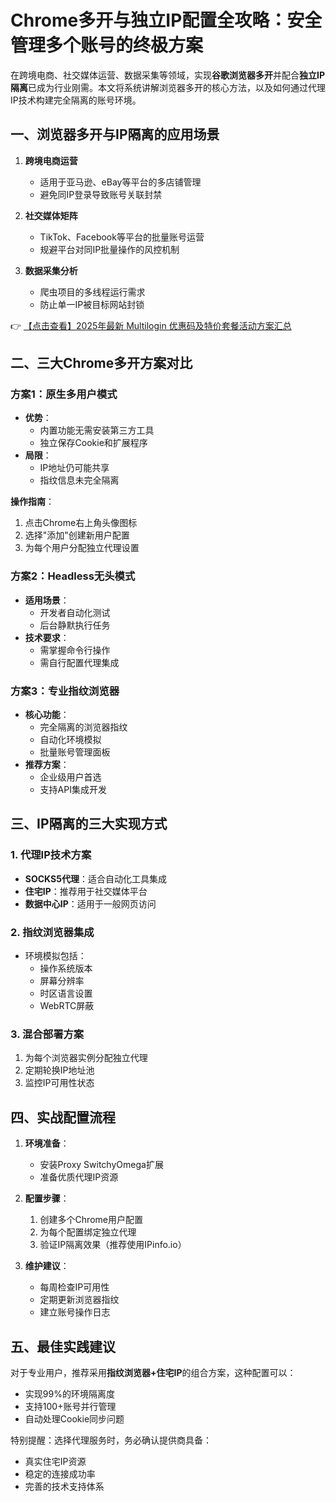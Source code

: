 # Chrome多开与独立IP配置全攻略：安全管理多个账号的终极方案

在跨境电商、社交媒体运营、数据采集等领域，实现**谷歌浏览器多开**并配合**独立IP隔离**已成为行业刚需。本文将系统讲解浏览器多开的核心方法，以及如何通过代理IP技术构建完全隔离的账号环境。

## 一、浏览器多开与IP隔离的应用场景

1. **跨境电商运营**  
   - 适用于亚马逊、eBay等平台的多店铺管理
   - 避免同IP登录导致账号关联封禁

2. **社交媒体矩阵**  
   - TikTok、Facebook等平台的批量账号运营
   - 规避平台对同IP批量操作的风控机制

3. **数据采集分析**  
   - 爬虫项目的多线程运行需求
   - 防止单一IP被目标网站封锁

👉 [【点击查看】2025年最新 Multilogin 优惠码及特价套餐活动方案汇总](https://bit.ly/multIlogin)

## 二、三大Chrome多开方案对比

### 方案1：原生多用户模式
- **优势**：
  - 内置功能无需安装第三方工具
  - 独立保存Cookie和扩展程序
- **局限**：
  - IP地址仍可能共享
  - 指纹信息未完全隔离

**操作指南**：
1. 点击Chrome右上角头像图标
2. 选择"添加"创建新用户配置
3. 为每个用户分配独立代理设置

### 方案2：Headless无头模式
- **适用场景**：
  - 开发者自动化测试
  - 后台静默执行任务
- **技术要求**：
  - 需掌握命令行操作
  - 需自行配置代理集成

### 方案3：专业指纹浏览器
- **核心功能**：
  - 完全隔离的浏览器指纹
  - 自动化环境模拟
  - 批量账号管理面板
- **推荐方案**：
  - 企业级用户首选
  - 支持API集成开发

## 三、IP隔离的三大实现方式

### 1. 代理IP技术方案
- **SOCKS5代理**：适合自动化工具集成
- **住宅IP**：推荐用于社交媒体平台
- **数据中心IP**：适用于一般网页访问

### 2. 指纹浏览器集成
- 环境模拟包括：
  - 操作系统版本
  - 屏幕分辨率
  - 时区语言设置
  - WebRTC屏蔽

### 3. 混合部署方案
1. 为每个浏览器实例分配独立代理
2. 定期轮换IP地址池
3. 监控IP可用性状态

## 四、实战配置流程

1. **环境准备**：
   - 安装Proxy SwitchyOmega扩展
   - 准备优质代理IP资源

2. **配置步骤**：
   1. 创建多个Chrome用户配置
   2. 为每个配置绑定独立代理
   3. 验证IP隔离效果（推荐使用IPinfo.io）

3. **维护建议**：
   - 每周检查IP可用性
   - 定期更新浏览器指纹
   - 建立账号操作日志

## 五、最佳实践建议

对于专业用户，推荐采用**指纹浏览器+住宅IP**的组合方案，这种配置可以：
- 实现99%的环境隔离度
- 支持100+账号并行管理
- 自动处理Cookie同步问题

特别提醒：选择代理服务时，务必确认提供商具备：
- 真实住宅IP资源
- 稳定的连接成功率
- 完善的技术支持体系